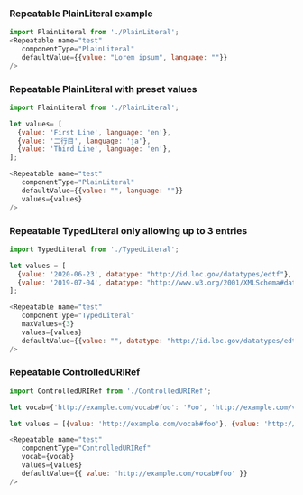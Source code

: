 ### Repeatable PlainLiteral example

```js
import PlainLiteral from './PlainLiteral';
<Repeatable name="test"
   componentType="PlainLiteral"
   defaultValue={{value: "Lorem ipsum", language: ""}}
/>
```

### Repeatable PlainLiteral with preset values

```js
import PlainLiteral from './PlainLiteral';

let values= [
  {value: 'First Line', language: 'en'},
  {value: '二行目', language: 'ja'},
  {value: 'Third Line', language: 'en'},
];

<Repeatable name="test"
   componentType="PlainLiteral"
   defaultValue={{value: "", language: ""}}
   values={values}
/>
```

### Repeatable TypedLiteral only allowing up to 3 entries

```js
import TypedLiteral from './TypedLiteral';

let values = [
  {value: '2020-06-23', datatype: "http://id.loc.gov/datatypes/edtf"},
  {value: '2019-07-04', datatype: "http://www.w3.org/2001/XMLSchema#date"}
];

<Repeatable name="test"
   componentType="TypedLiteral"
   maxValues={3}
   values={values}
   defaultValue={{value: "", datatype: "http://id.loc.gov/datatypes/edtf"}}
/>
```

### Repeatable ControlledURIRef

```js
import ControlledURIRef from './ControlledURIRef';

let vocab={'http://example.com/vocab#foo': 'Foo', 'http://example.com/vocab#bar': 'Bar'};

let values = [{value: 'http://example.com/vocab#foo'}, {value: 'http://example.com/vocab#bar'}];

<Repeatable name="test"
   componentType="ControlledURIRef"
   vocab={vocab}
   values={values}
   defaultValue={{ value: 'http://example.com/vocab#foo' }}
/>
```
